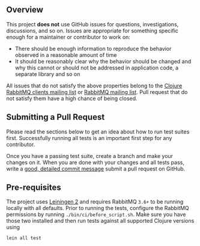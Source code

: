 ## Overview

This project **does not** use GitHub issues for questions, investigations, discussions, and so on.
Issues are appropriate for something specific enough for a maintainer or contributor to work on:

 * There should be enough information to reproduce the behavior observed in a reasonable amount of time
 * It should be reasonably clear why the behavior should be changed and why this cannot or should not be addressed
   in application code, a separate library and so on
   
 All issues that do not satisfy the above properties belong to the [Clojure RabbitMQ clients mailing list](http://groups.google.com/forum/#!forum/clojure-rabbitmq) or [RabbitMQ mailing list](http://groups.google.com/forum/#!forum/rabbitmq-users).
 Pull request that do not satisfy them have a high chance of being closed.
 
## Submitting a Pull Request

Please read the sections below to get an idea about how to run test suites first. Successfully
running all tests is an important first step for any contributor.

Once you have a passing test suite, create a branch and make your changes on it.
When you are done with your changes and all
tests pass, write a [good, detailed commit message](http://tbaggery.com/2008/04/19/a-note-about-git-commit-messages.html) submit a pull request on GitHub.

## Pre-requisites

The project uses [Leiningen 2](http://leiningen.org) and requires RabbitMQ `3.6+` to be running
locally with all defaults. Prior to running the tests, configure the RabbitMQ permissions
by running `./bin/ci/before_script.sh`. Make
sure you have those two installed and then run tests against all supported Clojure versions using

    lein all test
